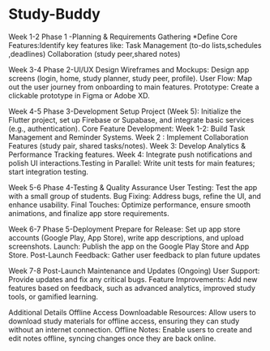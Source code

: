 # Study-Buddy
Week 1-2
Phase 1 -Planning & Requirements Gathering 
*Define Core Features:Identify key features like:
Task Management (to-do lists,schedules ,deadlines)
Collaboration (study peer,shared notes)

Week 3-4
Phase 2-UI/UX Design
Wireframes and Mockups: Design app screens (login, home, study planner, study peer, profile).
User Flow: Map out the user journey from onboarding to main features.
Prototype: Create a clickable prototype in Figma or Adobe XD.

Week 4-5
Phase 3-Development
Setup Project (Week 5): Initialize the Flutter project, set up Firebase or Supabase, and integrate basic services (e.g., authentication).
Core Feature Development:
Week 1-2: Build Task Management and Reminder Systems.
Week 2 : Implement Collaboration Features (study pair, shared tasks/notes).
Week 3: Develop Analytics & Performance Tracking features.
Week 4: Integrate push notifications and polish UI interactions.Testing in Parallel: Write unit tests for main features; start integration testing.

Week 5-6
Phase 4-Testing & Quality Assurance 
User Testing: Test the app with a small group of students.
Bug Fixing: Address bugs, refine the UI, and enhance usability.
Final Touches: Optimize performance, ensure smooth animations, and finalize app store requirements.

Week 6-7
Phase 5-Deployment 
Prepare for Release: Set up app store accounts (Google Play, App Store), write app descriptions, and upload screenshots.
Launch: Publish the app on the Google Play Store and App Store.
Post-Launch Feedback: Gather user feedback to plan future updates

Week 7-8
Post-Launch Maintenance and Updates (Ongoing)
User Support: Provide updates and fix any critical bugs.
Feature Improvements: Add new features based on feedback, such as advanced analytics, improved study tools, or gamified learning.

Additional Details
Offline Access
Downloadable Resources: Allow users to download study materials for offline access, ensuring they can study without an internet connection.
Offline Notes: Enable users to create and edit notes offline, syncing changes once they are back online.






